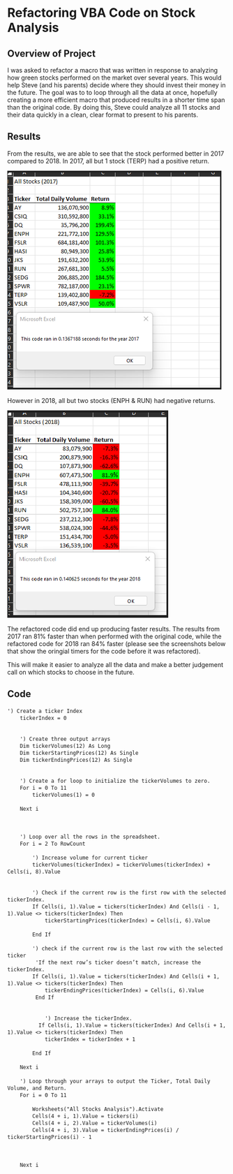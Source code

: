 # Refactoring VBA Code on Stock Analysis

## Overview of Project
I was asked to refactor a macro that was written in response to analyzing how green stocks performed on the market over several years. This would help Steve (and his parents) decide where they should invest their money in the future. The goal was to to loop through all the data at once, hopefully creating a more efficient macro that produced results in a shorter time span than the original code. By doing this, Steve could analyze all 11 stocks and their data quickly in a clean, clear format to present to his parents. 

## Results
From the results, we are able to see that the stock performed better in 2017 compared to 2018. In 2017, all but 1 stock (TERP) had a positive return.

![this is an image](https://github.com/eneubauer2022/Refactoring-VBA-Code-on-Stock-Analysis/blob/main/Resources/VBA_Challenge_2017.png)

However in 2018, all but two stocks (ENPH & RUN) had negative returns. 

![this is an image](https://github.com/eneubauer2022/Refactoring-VBA-Code-on-Stock-Analysis/blob/main/Resources/VBA_Challenge_2018.png)

The refactored code did end up producing faster results. The results from 2017 ran 81% faster than when performed with the original code, while the refactored code for 2018 ran 84% faster (please see the screenshots below that show the oringial timers for the code before it was refactored). 





This will make it easier to analyze all the data and make a better judgement call on which stocks to choose in the future. 



## Code
```
') Create a ticker Index
    tickerIndex = 0
    

    ') Create three output arrays
    Dim tickerVolumes(12) As Long
    Dim tickerStartingPrices(12) As Single
    Dim tickerEndingPrices(12) As Single
        
    
    ') Create a for loop to initialize the tickerVolumes to zero.
    For i = 0 To 11
        tickerVolumes(1) = 0
    
    Next i
       
    
        
    ') Loop over all the rows in the spreadsheet.
    For i = 2 To RowCount
    
        ') Increase volume for current ticker
        tickerVolumes(tickerIndex) = tickerVolumes(tickerIndex) + Cells(i, 8).Value
        
        
        ') Check if the current row is the first row with the selected tickerIndex.
        If Cells(i, 1).Value = tickers(tickerIndex) And Cells(i - 1, 1).Value <> tickers(tickerIndex) Then
            tickerStartingPrices(tickerIndex) = Cells(i, 6).Value
         
        End If
        
        ') check if the current row is the last row with the selected ticker
         'If the next row’s ticker doesn’t match, increase the tickerIndex.
        If Cells(i, 1).Value = tickers(tickerIndex) And Cells(i + 1, 1).Value <> tickers(tickerIndex) Then
            tickerEndingPrices(tickerIndex) = Cells(i, 6).Value
         End If
         

            ') Increase the tickerIndex.
          If Cells(i, 1).Value = tickers(tickerIndex) And Cells(i + 1, 1).Value <> tickers(tickerIndex) Then
            tickerIndex = tickerIndex + 1
        
        End If
    
    Next i
    
    ') Loop through your arrays to output the Ticker, Total Daily Volume, and Return.
    For i = 0 To 11
        
        Worksheets("All Stocks Analysis").Activate
        Cells(4 + i, 1).Value = tickers(i)
        Cells(4 + i, 2).Value = tickerVolumes(i)
        Cells(4 + i, 3).Value = tickerEndingPrices(i) / tickerStartingPrices(i) - 1
           
        
        
    Next i
```

##
